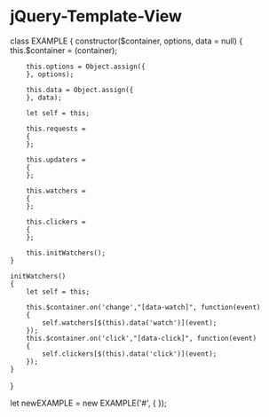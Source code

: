 # jQuery-Template-View

class EXAMPLE {
	constructor($container, options, data = null)
	{
		this.$container = $($container);

		this.options = Object.assign({
		}, options);

		this.data = Object.assign({
		}, data);

		let self = this;

		this.requests =
		{
		};

		this.updaters =
		{
		};

		this.watchers =
		{
		};

		this.clickers =
		{
		};

		this.initWatchers();
	}

	initWatchers()
	{
		let self = this;

		this.$container.on('change',"[data-watch]", function(event)
		{
			self.watchers[$(this).data('watch')](event);
		});
		this.$container.on('click',"[data-click]", function(event)
		{
			self.clickers[$(this).data('click')](event);
		});
	}
}

let newEXAMPLE = new EXAMPLE('#', {
});
